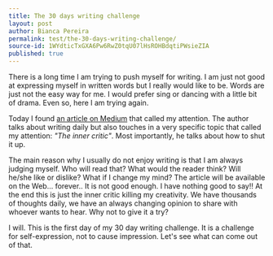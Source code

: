 ```yaml
---
title: The 30 days writing challenge
layout: post
author: Bianca Pereira
permalink: test/the-30-days-writing-challenge/
source-id: 1WYdticTxGXA6Pw6RwZ0tqU07lHsROHBdqtiPWsieZIA
published: true
---
```

There is a long time I am trying to push myself for writing. I am just not good at expressing myself in written words but I really would like to be. Words are just not the easy way for me. I would prefer sing or dancing with a little bit of drama. Even so, here I am trying again.

Today I found [an article on Medium](https://medium.com/life-learning/what-i-ve-learned-from-a-year-of-daily-writing-61f0698f5410#.vrn20qrax) that called my attention. The author talks about writing daily but also touches in a very specific topic that called my attention: *"The inner critic"*. Most importantly, he talks about how to shut it up.

The main reason why I usually do not enjoy writing is that I am always judging myself. Who will read that? What would the reader think? Will he/she like or dislike? What if I change my mind? The article will be available on the Web… forever.. It is not good enough. I have nothing good to say!! At the end this is just the inner critic killing my creativity. We have thousands of thoughts daily, we have an always changing opinion to share with whoever wants to hear. Why not to give it a try?

I will. This is the first day of my 30 day writing challenge. It is a challenge for self-expression, not to cause impression. Let's see what can come out of that.

